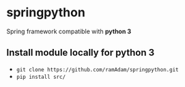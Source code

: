 # springpython
Spring framework compatible with **python 3**

## Install module locally for python 3
- `git clone https://github.com/ramAdam/springpython.git`
- `pip install src/`


